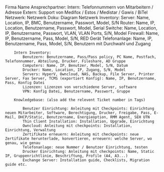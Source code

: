 Firma Name
	Ansprechpartner: 
		Intern: Telefonnummern von Mitarbeitern / Adresse
		Extern: Support von Medifox / Estos / Medistar / Gawis / BiTel 
	Netzwerk:
		Netzwerk Doku: Diagram
		Netzwerk Inventory:
			Server: Name, Location, IP, BMC, Benutzername, Passwort, Model, S/N
			Router: Name, IP, Location, Benutzername, Passwort, Model, Serial
			Switche: Name, Location, IP, Benutzername, Passwort, VLAN, VLAN Ports, S/N, Model
			Firewall: Name, IP, Benutzername, Pass, Model, S/N, RED Gerät
			Telefonanlage: Name, IP, Benutzername, Pass, Model, S/N, Benutzern mit Durchwahl und Zugang

		Intern Inventory:
			Benutzern: Benutzername, Pass/Pass policy, PC Name, Postfach, Telefonnummer, Abteilung, Drucker, Fileshare, AD Gruppe
			Computers: Name, IP, Benutzer, Model, S/N, Datum
			Drucker: Name, Location, IP, Zugang, S/N, Model
			Servers: HyperV, Owncloud, NAS, Backup, File Server, Printer Server, Fax Server, TCMS (exportiert Konfig): Name, IP, Benutzername, Pass, Konfig Datei
			Lizenzen: Lizenzen von verschiedene Server, software
			VPN: Konfig Datei, Benutzername, Passwort, Gruppe 

		Knowledgebase: (also add the relevent Ticket number in Tags)

			Benutzer Einrichtung: Anleitung mit Checkpoints: Einrichtung neuen Mitarbeiter, Software, Berechtigung, Drucker, Freigabe, Pass, E-Mail, DHCP/Static, Benutzername, Energieoption, RMM Agent, SEH UTN
			Thin Client Installation: Installation, Upgrade, Einrichtung
			Owncloud: Anleitung mit checkpoints: Installation, Einrichtung, Verwaltung
			Zertifikate erneuern: Anleitung mit checkpoints: neue Zertifikate herunterlade, konvertieren, erneuern: welche Server, wo genau, wie genau
			Telefonanlage: neue Nummer / Benutzer Einrichtung, testen
			Drucker Einrichtung: Anleitung mit checkpoints: Name, Static IP, Gruppenrichtlinie, Beschriftung, Profile (A4, A3...)
			Exchange Server: Installation guide, Checklists, Migration guide etc.

